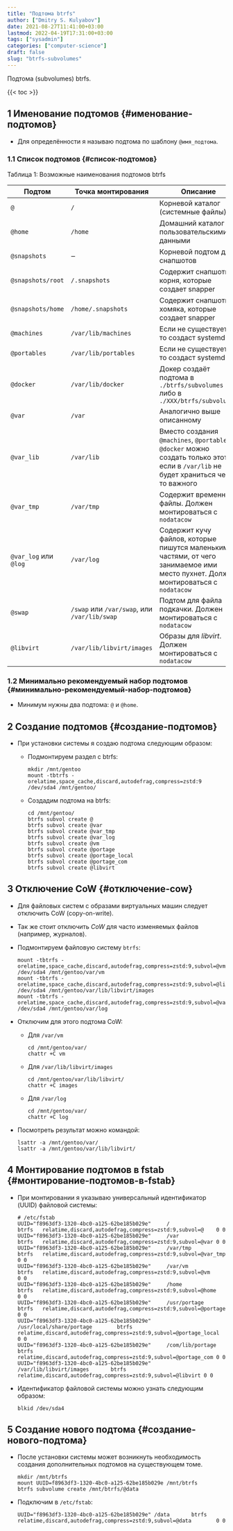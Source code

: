 ```yaml
---
title: "Подтома btrfs"
author: ["Dmitry S. Kulyabov"]
date: 2021-08-27T11:41:00+03:00
lastmod: 2022-04-19T17:31:00+03:00
tags: ["sysadmin"]
categories: ["computer-science"]
draft: false
slug: "btrfs-subvolumes"
---
```


Подтома (subvolumes) btrfs.

<!--more-->

{{< toc >}}


## <span class="section-num">1</span> Именование подтомов {#именование-подтомов}

-   Для определённости я называю подтома по шаблону `@имя_подтома`.


### <span class="section-num">1.1</span> Список подтомов {#список-подтомов}

<div class="table-caption">
  <span class="table-number">&#1058;&#1072;&#1073;&#1083;&#1080;&#1094;&#1072; 1</span>:
  Возможные наименования подтомов btrfs
</div>

| Подтом                | Точка монтирования                           | Описание                                                                                                                             |
|-----------------------|----------------------------------------------|--------------------------------------------------------------------------------------------------------------------------------------|
| `@`                   | `/`                                          | Корневой каталог (системные файлы)                                                                                                   |
| `@home`               | `/home`                                      | Домашний каталог с пользовательскими данными                                                                                         |
| `@snapshots`          | ‒                                            | Корневой подтом для снапшотов                                                                                                        |
| `@snapshots/root`     | `/.snapshots`                                | Содержит снапшоты корня, которые создает snapper                                                                                     |
| `@snapshots/home`     | `/home/.snapshots`                           | Содержит снапшоты хомяка, которые создает snapper                                                                                    |
| `@machines`           | `/var/lib/machines`                          | Если не существует, то создаст systemd                                                                                               |
| `@portables`          | `/var/lib/portables`                         | Если не существует, то создаст systemd                                                                                               |
| `@docker`             | `/var/lib/docker`                            | Докер создаёт подтома в `./btrfs/subvolumes` либо в `./XXX/btrfs/subvolumes`                                                         |
| `@var`                | `/var`                                       | Аналогично выше описанному                                                                                                           |
| `@var_lib`            | `/var/lib`                                   | Вместо создания `@machines`, `@portables`, `@docker` можно создать только этот, если в `/var/lib` не будет храниться чего-то важного |
| `@var_tmp`            | `/var/tmp`                                   | Содержит временные файлы. Должен монтироваться с `nodatacow`                                                                         |
| `@var_log` или `@log` | `/var/log`                                   | Содержит кучу файлов, которые пишутся маленькими частями, от чего занимаемое ими место пухнет. Должен монтироваться с `nodatacow`    |
| `@swap`               | `/swap` или `/var/swap`, или `/var/lib/swap` | Подтом для файла подкачки. Должен монтироваться с `nodatacow`                                                                        |
| `@libvirt`            | `/var/lib/libvirt/images`                    | Образы для _libvirt_. Должен монтироваться с `nodatacow`                                                                             |


### <span class="section-num">1.2</span> Минимально рекомендуемый набор подтомов {#минимально-рекомендуемый-набор-подтомов}

-   Минимум нужны два подтома: `@` и `@home`.


## <span class="section-num">2</span> Создание подтомов {#создание-подтомов}

-   При установки системы я создаю подтома следующим образом:
    -   Подмонтируем раздел с btrfs:

        ```shell
        mkdir /mnt/gentoo
        mount -tbtrfs -orelatime,space_cache,discard,autodefrag,compress=zstd:9 /dev/sda4 /mnt/gentoo/
        ```
    -   Создадим подтома на btrfs:

        ```shell
        cd /mnt/gentoo/
        btrfs subvol create @
        btrfs subvol create @var
        btrfs subvol create @var_tmp
        btrfs subvol create @var_log
        btrfs subvol create @vm
        btrfs subvol create @portage
        btrfs subvol create @portage_local
        btrfs subvol create @portage_com
        btrfs subvol create @libvirt
        ```


## <span class="section-num">3</span> Отключение CoW {#отключение-cow}

-   Для файловых систем с образами виртуальных машин следует отключить CoW (copy-on-write).
-   Так же стоит отключить _CoW_ для часто изменяемых файлов (например, журналов).
-   Подмонтируем файловую систему `btrfs`:

    ```shell
    mount -tbtrfs -orelatime,space_cache,discard,autodefrag,compress=zstd:9,subvol=@vm /dev/sda4 /mnt/gentoo/var/vm
    mount -tbtrfs -orelatime,space_cache,discard,autodefrag,compress=zstd:9,subvol=@libvirt /dev/sda4 /mnt/gentoo/var/lib/libvirt/images
    mount -tbtrfs -orelatime,space_cache,discard,autodefrag,compress=zstd:9,subvol=@var_log /dev/sda4 /mnt/gentoo/var/log
    ```
-   Отключим для этого подтома CoW:
    -   Для `/var/vm`

        ```shell
        cd /mnt/gentoo/var/
        chattr +C vm
        ```
    -   Для `/var/lib/libvirt/images`

        ```shell
        cd /mnt/gentoo/var/lib/libvirt/
        chattr +C images
        ```
    -   Для `/var/log`

        ```shell
        cd /mnt/gentoo/var/
        chattr +C log
        ```
-   Посмотреть результат можно командой:

    ```shell
    lsattr -a /mnt/gentoo/var/
    lsattr -a /mnt/gentoo/var/lib/libvirt/
    ```


## <span class="section-num">4</span> Монтирование подтомов в fstab {#монтирование-подтомов-в-fstab}

-   При монтировании я указываю универсальный идентификатор (UUID) файловой системы:

    ```conf-unix
    # /etc/fstab
    UUID="f8963df3-1320-4bc0-a125-62be185b029e"     /               btrfs   relatime,discard,autodefrag,compress=zstd:9,subvol=@    0 0
    UUID="f8963df3-1320-4bc0-a125-62be185b029e"     /var            btrfs   relatime,discard,autodefrag,compress=zstd:9,subvol=@var 0 0
    UUID="f8963df3-1320-4bc0-a125-62be185b029e"     /var/tmp        btrfs   relatime,discard,autodefrag,compress=zstd:9,subvol=@var_tmp     0 0
    UUID="f8963df3-1320-4bc0-a125-62be185b029e"     /var/vm         btrfs   relatime,discard,autodefrag,compress=zstd:9,subvol=@vm          0 0
    UUID="f8963df3-1320-4bc0-a125-62be185b029e"     /home           btrfs   relatime,discard,autodefrag,compress=zstd:9,subvol=@home        0 0
    UUID="f8963df3-1320-4bc0-a125-62be185b029e"     /usr/portage    btrfs   relatime,discard,autodefrag,compress=zstd:9,subvol=@portage     0 0
    UUID="f8963df3-1320-4bc0-a125-62be185b029e"     /usr/local/share/portage        btrfs   relatime,discard,autodefrag,compress=zstd:9,subvol=@portage_local       0 0
    UUID="f8963df3-1320-4bc0-a125-62be185b029e"     /com/lib/portage        btrfs   relatime,discard,autodefrag,compress=zstd:9,subvol=@portage_com 0 0
    UUID="f8963df3-1320-4bc0-a125-62be185b029e"    /var/lib/libvirt/images       btrfs   relatime,discard,autodefrag,compress=zstd:9,subvol=@libvirt 0 0
    ```
-   Идентификатор файловой системы можно узнать следующим образом:

    ```shell
    blkid /dev/sda4
    ```


## <span class="section-num">5</span> Создание нового подтома {#создание-нового-подтома}

-   После установки системы может возникнуть необходимость создания дополнительных подтомов на существующем томе.

    ```shell
    mkdir /mnt/btrfs
    mount UUID=f8963df3-1320-4bc0-a125-62be185b029e /mnt/btrfs
    btrfs subvolume create /mnt/btrfs/@data
    ```
-   Подключим в `/etc/fstab`:

    ```shell
    UUID="f8963df3-1320-4bc0-a125-62be185b029e"	/data		btrfs	relatime,discard,autodefrag,compress=zstd:9,subvol=@data        0 0
    ```
